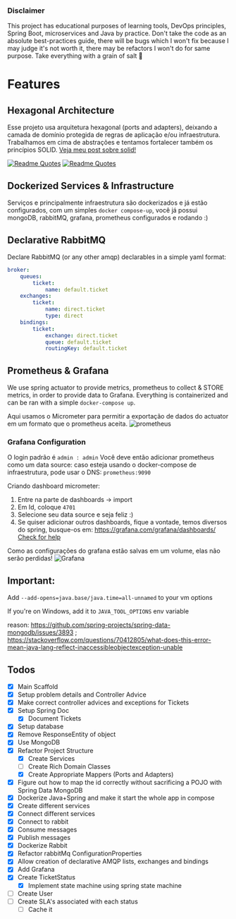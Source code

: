 ### Disclaimer
This project has educational purposes of learning tools, DevOps principles, Spring Boot, microservices and Java by practice. Don't take the code as an absolute best-practices guide, there will be bugs which I won't fix because I may judge it's not worth it, there may be refactors I won't do for same purpose. Take everything with a grain of salt 🧂

# Features
## Hexagonal Architecture
Esse projeto usa arquitetura hexagonal (ports and adapters), deixando a camada de domínio protegida de regras de aplicação e/ou infraestrutura. Trabalhamos em cima de abstrações e tentamos fortalecer também os princípios SOLID. [Veja meu post sobre solid!](https://dev.to/kauegatto/solid-um-guia-diferente-162m)

[![Readme Quotes](https://quotes-github-readme.vercel.app/api?type=horizontal&theme=dracula&quote=Dependa%20de%20abstra%C3%A7%C3%B5es%20e%20n%C3%A3o%20de%20implementa%C3%A7%C3%B5es&author=Bob%20Martin)](test)
[![Readme Quotes](https://quotes-github-readme.vercel.app/api?type=horizontal&theme=dracula&quote=Programe%20voltado%20%C3%A0%20interface%2C%20n%C3%A3o%20%C3%A0%20implementa%C3%A7%C3%A3o&author=GoF)](test)

## Dockerized Services & Infrastructure
Serviços e principalmente infraestrutura são dockerizados e já estão configurados, com um simples `docker compose-up`, você já possui mongoDB, rabbitMQ, grafana, prometheus configurados e rodando :)
## Declarative RabbitMQ
Declare RabbitMQ (or any other amqp) declarables in a simple yaml format:
```yaml
broker:
    queues:
        ticket:
            name: default.ticket
    exchanges:
        ticket:
            name: direct.ticket
            type: direct
    bindings:
        ticket:
            exchange: direct.ticket
            queue: default.ticket
            routingKey: default.ticket
```
## Prometheus & Grafana
We use spring actuator to provide metrics, prometheus to collect & STORE metrics, in order to provide data to Grafana. Everything is containerized and can be ran with a simple `docker-compose up`.

Aqui usamos o Micrometer para permitir a exportação de dados do actuator em um formato que o prometheus aceita.
![prometheus](https://raw.githubusercontent.com/kauegatto/ticketing-spring-microservices/main/docs/prometheus001.jpg)
### Grafana Configuration
O login padrão é ``admin : admin``
Você deve então adicionar prometheus como um data source: caso esteja usando o docker-compose de infraestrutura, pode usar o DNS: `prometheus:9090`

Criando dashboard micrometer:
1. Entre na parte de dashboards -> import
2. Em Id, coloque `4701`
3. Selecione seu data source e seja feliz :)
4. Se quiser adicionar outros dashboards, fique a vontade, temos diversos do spring, busque-os em: https://grafana.com/grafana/dashboards/
[Check for help](https://raw.githubusercontent.com/kauegatto/ticketing-spring-microservices/main/docs/grafana-importing.jpg)

Como as configurações do grafana estão salvas em um volume, elas não serão perdidas!
![Grafana](https://raw.githubusercontent.com/kauegatto/ticketing-spring-microservices/main/docs/grafana-functional.jpg)
## Important: 
Add `--add-opens=java.base/java.time=all-unnamed` to your vm options

If you're on Windows, add it to `JAVA_TOOL_OPTIONS` env variable

reason: https://github.com/spring-projects/spring-data-mongodb/issues/3893 ; https://stackoverflow.com/questions/70412805/what-does-this-error-mean-java-lang-reflect-inaccessibleobjectexception-unable

## Todos
- [X]  Main Scaffold
- [X]  Setup problem details and Controller Advice
- [X] Make correct controller advices and exceptions for Tickets
- [X] Setup Spring Doc
    -  [X] Document Tickets
- [X]  Setup database
- [X] Remove ResponseEntity of object
- [X] Use MongoDB
- [X] Refactor Project Structure
    - [X] Create Services
    - [ ] Create Rich Domain Classes
    - [X] Create Appropriate Mappers (Ports and Adapters)
- [X] Figure out how to map the id correctly without sacrificing a POJO  with Spring Data MongoDB
- [X] Dockerize Java+Spring and make it start the whole app in compose
- [X] Create different services
- [X] Connect different services
- [X] Connect to rabbit
- [X] Consume messages
- [X] Publish messages
- [X] Dockerize Rabbit
- [X] Refactor rabbitMq ConfigurationProperties
- [X] Allow creation of declarative AMQP lists, exchanges and bindings
- [X] Add Grafana
- [X] Create TicketStatus
    - [X] Implement state machine using spring state machine
- [ ] Create User
- [ ] Create SLA's associated with each status
    - [ ] Cache it
